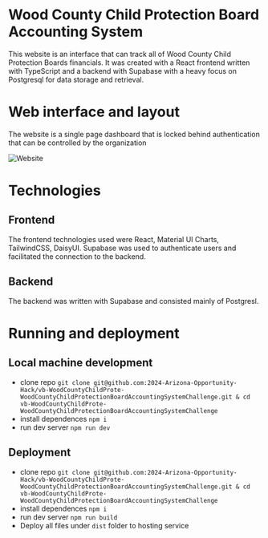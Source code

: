 # Wood County Child Protection Board Accounting System

This website is an interface that can track all of Wood County Child Protection Boards financials. It was created with a React frontend written with TypeScript and a backend with Supabase with a heavy focus on Postgresql for data storage and retrieval.

# Web interface and layout

The website is a single page dashboard that is locked behind authentication that can be controlled by the organization

![Website]([https://i.imgur.com/zCAFnbG.png](https://i.imgur.com/QvYZpBM.png))

# Technologies

## Frontend

The frontend technologies used were React, Material UI Charts, TailwindCSS, DaisyUI.
Supabase was used to authenticate users and facilitated the connection to the backend.

## Backend

The backend was written with Supabase and consisted mainly of Postgresl.

# Running and deployment

## Local machine development
- clone repo `git clone git@github.com:2024-Arizona-Opportunity-Hack/vb-WoodCountyChildProte-WoodCountyChildProtectionBoardAccountingSystemChallenge.git & cd vb-WoodCountyChildProte-WoodCountyChildProtectionBoardAccountingSystemChallenge`
- install dependences `npm i`
- run dev server `npm run dev`

## Deployment
- clone repo `git clone git@github.com:2024-Arizona-Opportunity-Hack/vb-WoodCountyChildProte-WoodCountyChildProtectionBoardAccountingSystemChallenge.git & cd vb-WoodCountyChildProte-WoodCountyChildProtectionBoardAccountingSystemChallenge`
- install dependences `npm i`
- run dev server `npm run build`
- Deploy all files under `dist` folder to hosting service
